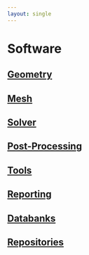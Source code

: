 ```yaml
---
layout: single
---
```


# Software

## [Geometry](/sources/software/software_geometry/index.html)

## [Mesh](/sources/software/software_mesh/index.html)

## [Solver](/sources/software/software_solvers/index.html)

## [Post-Processing](/sources/software/software_post-processing/index.html)

## [Tools](/sources/software/software_tools/index.html)

## [Reporting](/sources/software/software_reporting/index.html)

## [Databanks](/sources/software/software_databanks/index.html)

## [Repositories](/sources/software/software_repositories/index.html)

